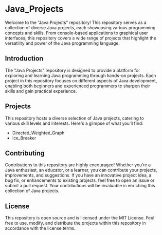 # Java_Projects

Welcome to the "Java Projects" repository! This repository serves as a collection of diverse Java projects, each showcasing various programming concepts and skills. From console-based applications to graphical user interfaces, this repository covers a wide range of projects that highlight the versatility and power of the Java programming language.

## Introduction
The "Java Projects" repository is designed to provide a platform for exploring and learning Java programming through hands-on projects. Each project in this repository focuses on different aspects of Java development, enabling both beginners and experienced programmers to sharpen their skills and gain practical experience.

## Projects
This repository hosts a diverse selection of Java projects, catering to various skill levels and interests. Here's a glimpse of what you'll find:
- Directed_Weighted_Graph
- Ice_Breaker

## Contributing
Contributions to this repository are highly encouraged! Whether you're a Java enthusiast, an educator, or a learner, you can contribute your projects, improvements, and suggestions. If you have an innovative project idea, a bug fix, or enhancements to existing projects, feel free to open an issue or submit a pull request. Your contributions will be invaluable in enriching this collection of Java projects.

## License
This repository is open source and is licensed under the MIT License. Feel free to use, modify, and distribute the projects within this repository in accordance with the license terms.
